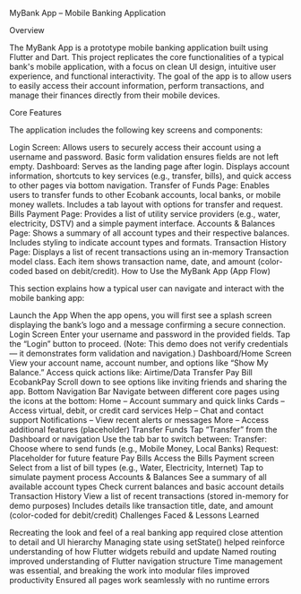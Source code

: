 MyBank App – Mobile Banking Application

Overview

The MyBank App is a prototype mobile banking application built using Flutter and Dart. This project replicates the core functionalities of a typical bank's mobile application, with a focus on clean UI design, intuitive user experience, and functional interactivity. The goal of the app is to allow users to easily access their account information, perform transactions, and manage their finances directly from their mobile devices.

Core Features

The application includes the following key screens and components:

Login Screen:
Allows users to securely access their account using a username and password. Basic form validation ensures fields are not left empty.
Dashboard:
Serves as the landing page after login. Displays account information, shortcuts to key services (e.g., transfer, bills), and quick access to other pages via bottom navigation.
Transfer of Funds Page:
Enables users to transfer funds to other Ecobank accounts, local banks, or mobile money wallets. Includes a tab layout with options for transfer and request.
Bills Payment Page:
Provides a list of utility service providers (e.g., water, electricity, DSTV) and a simple payment interface.
Accounts & Balances Page:
Shows a summary of all account types and their respective balances. Includes styling to indicate account types and formats.
Transaction History Page:
Displays a list of recent transactions using an in-memory Transaction model class. Each item shows transaction name, date, and amount (color-coded based on debit/credit).
How to Use the MyBank App (App Flow)

This section explains how a typical user can navigate and interact with the mobile banking app:

Launch the App
When the app opens, you will first see a splash screen displaying the bank’s logo and a message confirming a secure connection.
Login Screen
Enter your username and password in the provided fields.
Tap the “Login” button to proceed.
(Note: This demo does not verify credentials — it demonstrates form validation and navigation.)
Dashboard/Home Screen
View your account name, account number, and options like “Show My Balance.”
Access quick actions like:
Airtime/Data
Transfer
Pay Bill
EcobankPay
Scroll down to see options like inviting friends and sharing the app.
Bottom Navigation Bar
Navigate between different core pages using the icons at the bottom:
Home – Account summary and quick links
Cards – Access virtual, debit, or credit card services
Help – Chat and contact support
Notifications – View recent alerts or messages
More – Access additional features (placeholder)
Transfer Funds
Tap “Transfer” from the Dashboard or navigation
Use the tab bar to switch between:
Transfer: Choose where to send funds (e.g., Mobile Money, Local Banks)
Request: Placeholder for future feature
Pay Bills
Access the Bills Payment screen
Select from a list of bill types (e.g., Water, Electricity, Internet)
Tap to simulate payment process
Accounts & Balances
See a summary of all available account types
Check current balances and basic account details
Transaction History
View a list of recent transactions (stored in-memory for demo purposes)
Includes details like transaction title, date, and amount (color-coded for debit/credit)
Challenges Faced & Lessons Learned

Recreating the look and feel of a real banking app required close attention to detail and UI hierarchy
Managing state using setState() helped reinforce understanding of how Flutter widgets rebuild and update
Named routing improved understanding of Flutter navigation structure
Time management was essential, and breaking the work into modular files improved productivity
Ensured all pages work seamlessly with no runtime errors
